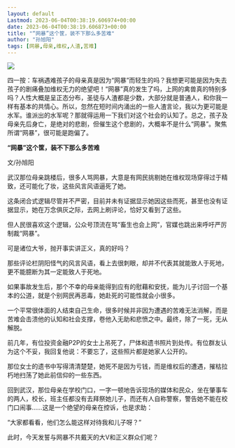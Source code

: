 ```yaml
---
layout: default
Lastmod: 2023-06-04T00:38:19.606974+00:00
date: 2023-06-04T00:38:19.606873+00:00
title: "“网暴”这个筐，装不下那么多苦难"
author: "孙旭阳"
tags: [网暴,母亲,维权,人渣,苦难]
---
```


![](https://images.weserv.nl/?url=https%3A//mmbiz.qpic.cn/mmbiz_jpg/1XcwJbKZnybkcoibfpGr9Bia3xtBJ5QjsUIwMjxJibkMDncUclEt6mX3QAMoqS1Br6fH0oLib3yhz9VJ8mL3U3AeQg/640%3Fwx_fmt%3Djpeg)

四一按：车祸遇难孩子的母亲真是因为“网暴”而轻生的吗？我想更可能是因为失去孩子的剧痛叠加维权无力的绝望吧！“网暴”真的发生了吗，上网的禽兽真的特别多吗？人性大概是呈正态分布，圣徒与人渣都是少数，大部分就是普通人，和你我一样有基本的共情心。所以，忽然在短时间内涌出的一些人渣言论，我以为更可能是水军。谁派出的水军呢？那就得运用一下我们对这个社会的认知了。总之，孩子及母亲先后身亡，是绝对的悲剧，但催生这个悲剧的，大概率不是什么“网暴”。聚焦所谓“网暴”，很可能是跑偏了。

**“网暴”这个筐，装不下那么多苦难**  

文/孙旭阳

武汉那位母亲跳楼后，很多人骂网暴，大意是有网民挑剔她在维权现场穿得过于精致，还可能化了妆，这些风言风语逼死了她。

这条闭合式逻辑尽管并不严密，目前并未有证据显示她因这些而死，甚至也没有证据显示，她在万念俱灰之际，去网上刷评论，恰好又看到了这些。

但人民很喜欢这个逻辑，公众号顶流在骂“畜生也会上网”，官媒也跳出来呼吁严厉制裁“网暴”。

可是诸位大爷，抛开事实讲正义，真的好吗？

那些评论栏阴阳怪气的风言风语，看上去很刺眼，却并不代表其就能致人于死地，更不能臆断为其一定能致人于死地。

如果事故发生后，那个不幸的母亲能得到应有的慰藉和安抚，能为儿子讨回一个基本的公道，就是个别网民再恶毒，她赴死的可能性就会小很多。

一个平常很体面的人结束自己生命，很多时候并非因为遭遇的苦难无法消解，而是苦难会击溃他的认知和社会支撑，卷他入无助和悲愤之中。最终，除了一死，无从解脱。

前几年，有位投资金融P2P的女士上吊死了，尸体和遗书照片到处传。有位群友认为这个不妥，我回复他说：不要忘了，这些照片都是她家人公开的。

那位女士的遗书中写得清清楚楚，她死不是因为亏钱，而是维权后的遭遇，摧枯拉朽地扫荡了她此前信仰的一些东西。

回到武汉，那位母亲在学校门口，一字一顿地告诉现场的媒体和民众，坐在肇事车的两人，校长，班主任都没有去拜祭她儿子，而还有人自称警察，警告她不能在校门口闹事……这是一个绝望的母亲在控诉，也是求助：

“大家都看看，他们怎么能这样对待我和儿子呀？”

此时，今天发誓与网暴不共戴天的大V和正义群众们呢？

